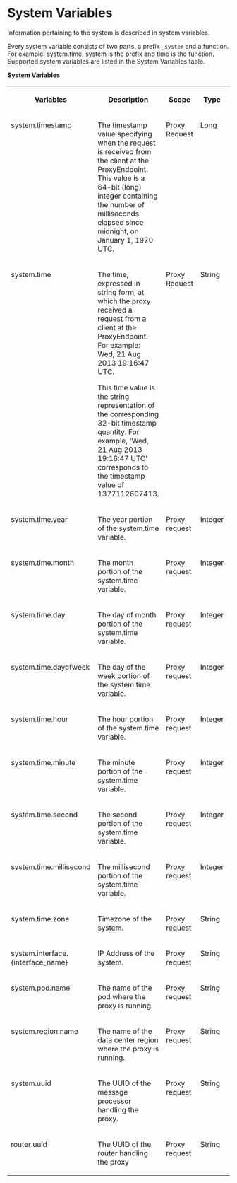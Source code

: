 <!-- loio7806ebf2a1994449bb660f333a6a5101 -->

# System Variables

Information pertaining to the system is described in system variables.

Every system variable consists of two parts, a prefix `_system` and a function. For example: system.time, system is the prefix and time is the function. Supported system variables are listed in the System Variables table.

**System Variables**


<table>
<tr>
<th valign="top">

Variables

</th>
<th valign="top">

Description

</th>
<th valign="top">

Scope

</th>
<th valign="top">

Type

</th>
<th valign="top">

Permission

</th>
</tr>
<tr>
<td valign="top">

system.timestamp

</td>
<td valign="top">

The timestamp value specifying when the request is received from the client at the ProxyEndpoint. This value is a 64-bit \(long\) integer containing the number of milliseconds elapsed since midnight, on January 1, 1970 UTC.

</td>
<td valign="top">

Proxy Request

</td>
<td valign="top">

Long

</td>
<td valign="top">

Read

</td>
</tr>
<tr>
<td valign="top">

system.time

</td>
<td valign="top">

The time, expressed in string form, at which the proxy received a request from a client at the ProxyEndpoint. For example: Wed, 21 Aug 2013 19:16:47 UTC.

This time value is the string representation of the corresponding 32-bit timestamp quantity. For example, 'Wed, 21 Aug 2013 19:16:47 UTC' corresponds to the timestamp value of 1377112607413.

</td>
<td valign="top">

Proxy Request

</td>
<td valign="top">

String

</td>
<td valign="top">

Read

</td>
</tr>
<tr>
<td valign="top">

system.time.year

</td>
<td valign="top">

The year portion of the system.time variable.

</td>
<td valign="top">

Proxy request

</td>
<td valign="top">

Integer

</td>
<td valign="top">

Read

</td>
</tr>
<tr>
<td valign="top">

system.time.month

</td>
<td valign="top">

The month portion of the system.time variable.

</td>
<td valign="top">

Proxy request

</td>
<td valign="top">

Integer

</td>
<td valign="top">

Read

</td>
</tr>
<tr>
<td valign="top">

system.time.day

</td>
<td valign="top">

The day of month portion of the system.time variable.

</td>
<td valign="top">

Proxy request

</td>
<td valign="top">

Integer

</td>
<td valign="top">

Read

</td>
</tr>
<tr>
<td valign="top">

system.time.dayofweek

</td>
<td valign="top">

The day of the week portion of the system.time variable.

</td>
<td valign="top">

Proxy request

</td>
<td valign="top">

Integer

</td>
<td valign="top">

Read

</td>
</tr>
<tr>
<td valign="top">

system.time.hour

</td>
<td valign="top">

The hour portion of the system.time variable.

</td>
<td valign="top">

Proxy request

</td>
<td valign="top">

Integer

</td>
<td valign="top">

Read

</td>
</tr>
<tr>
<td valign="top">

system.time.minute

</td>
<td valign="top">

The minute portion of the system.time variable.

</td>
<td valign="top">

Proxy request

</td>
<td valign="top">

Integer

</td>
<td valign="top">

Read

</td>
</tr>
<tr>
<td valign="top">

system.time.second

</td>
<td valign="top">

The second portion of the system.time variable.

</td>
<td valign="top">

Proxy request

</td>
<td valign="top">

Integer

</td>
<td valign="top">

Read

</td>
</tr>
<tr>
<td valign="top">

system.time.millisecond

</td>
<td valign="top">

The millisecond portion of the system.time variable.

</td>
<td valign="top">

Proxy request

</td>
<td valign="top">

Integer

</td>
<td valign="top">

Read

</td>
</tr>
<tr>
<td valign="top">

system.time.zone

</td>
<td valign="top">

Timezone of the system.

</td>
<td valign="top">

Proxy request

</td>
<td valign="top">

String

</td>
<td valign="top">

Read

</td>
</tr>
<tr>
<td valign="top">

system.interface.\{interface\_name\}

</td>
<td valign="top">

IP Address of the system.

</td>
<td valign="top">

Proxy request

</td>
<td valign="top">

String

</td>
<td valign="top">

Read

</td>
</tr>
<tr>
<td valign="top">

system.pod.name

</td>
<td valign="top">

The name of the pod where the proxy is running.

</td>
<td valign="top">

Proxy request

</td>
<td valign="top">

String

</td>
<td valign="top">

Read

</td>
</tr>
<tr>
<td valign="top">

system.region.name

</td>
<td valign="top">

The name of the data center region where the proxy is running.

</td>
<td valign="top">

Proxy request

</td>
<td valign="top">

String

</td>
<td valign="top">

Read

</td>
</tr>
<tr>
<td valign="top">

system.uuid

</td>
<td valign="top">

The UUID of the message processor handling the proxy.

</td>
<td valign="top">

Proxy request

</td>
<td valign="top">

String

</td>
<td valign="top">

Read

</td>
</tr>
<tr>
<td valign="top">

router.uuid

</td>
<td valign="top">

The UUID of the router handling the proxy

</td>
<td valign="top">

Proxy request

</td>
<td valign="top">

String

</td>
<td valign="top">

Read

</td>
</tr>
</table>

